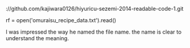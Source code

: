 ://github.com/kajiwara0126/hiyuricu-sezemi-2014-readable-code-1.git

rf = open('omuraisu_recipe_data.txt').read()

I was impressed the way he named the file name. the name is clear to understand
the meaning.

